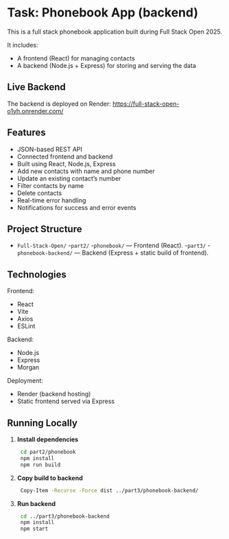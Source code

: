 # Task: Phonebook App (backend)

This is a full stack phonebook application built during Full Stack Open 2025.

It includes:
- A frontend (React) for managing contacts
- A backend (Node.js + Express) for storing and serving the data

## Live Backend

The backend is deployed on Render: https://full-stack-open-o1yh.onrender.com/

## Features
- JSON-based REST API
- Connected frontend and backend
- Built using React, Node.js, Express
- Add new contacts with name and phone number
- Update an existing contact’s number
- Filter contacts by name
- Delete contacts
- Real-time error handling
- Notifications for success and error events

## Project Structure
- `Full-Stack-Open/`
    -`part2/`
        -`phonebook/` — Frontend (React).
    -`part3/`
        -`phonebook-backend/` — Backend (Express + static build of frontend).

## Technologies
Frontend:
- React
- Vite
- Axios
- ESLint

Backend:
- Node.js
- Express
- Morgan

Deployment:
- Render (backend hosting)
- Static frontend served via Express

## Running Locally
1. **Install dependencies**
   ```bash
    cd part2/phonebook
    npm install
    npm run build
   ```

2. **Copy build to backend**
   ```bash
    Copy-Item -Recurse -Force dist ../part3/phonebook-backend/
   ```

3. **Run backend**
   ```bash
    cd ../part3/phonebook-backend
    npm install
    npm start
   ```

